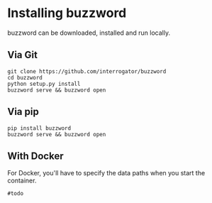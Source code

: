 Installing buzzword
==================

buzzword can be downloaded, installed and run locally.

Via Git
--------

```shell
git clone https://github.com/interrogator/buzzword
cd buzzword
python setup.py install
buzzword serve && buzzword open
```

Via pip
---------

```shell
pip install buzzword
buzzword serve && buzzword open
```

With Docker
------------

For Docker, you'll have to specify the data paths when you start the container.

```shell
#todo
```